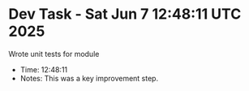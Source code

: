 # Dev Task - Sat Jun  7 12:48:11 UTC 2025
Wrote unit tests for module
- Time: 12:48:11
- Notes: This was a key improvement step.

